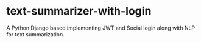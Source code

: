 # text-summarizer-with-login
A Python Django based implementing JWT and Social login along with NLP for text summarization.
